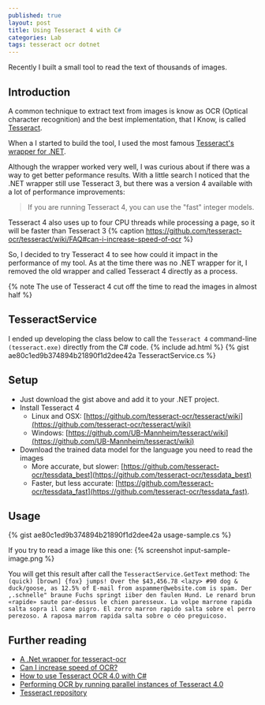 ```yaml
---
published: true
layout: post
title: Using Tesseract 4 with C#
categories: Lab
tags: tesseract ocr dotnet
---
```


Recently I built a small tool to read the text of thousands of images.

## Introduction
A common technique to extract text from images is know as OCR (Optical character recognition) and the best implementation, that I Know, is called [Tesseract](https://github.com/tesseract-ocr/tesseract).

When a I started to build the tool, I used the most famous [Tesseract's wrapper for .NET](https://github.com/charlesw/tesseract). 

Although the wrapper worked very well, I was curious about if there was a way to get better peformance results. With a little search I noticed that the .NET wrapper still use Tesseract 3, but there was a version 4 available with a lot of performance improvements:

> If you are running Tesseract 4, you can use the "fast" integer models.
>
Tesseract 4 also uses up to four CPU threads while processing a page, so it will be faster than Tesseract 3 
{% caption https://github.com/tesseract-ocr/tesseract/wiki/FAQ#can-i-increase-speed-of-ocr %} 

So, I decided to try Tesseract 4 to see how could it impact in the performance of my tool. As at the time there was no .NET wrapper for it, I removed the old wrapper and called Tesseract 4 directly as a process.

{% note The use of Tesseract 4 cut off the time to read the images in almost half %}


## TesseractService
I ended up developing the class below to call the `Tesseract 4` command-line `(tesseract.exe)` directly from the C# code. 
{% include ad.html %}
{% gist ae80c1ed9b374894b21890f1d2dee42a TesseractService.cs %}
 
## Setup
* Just download the gist above and add it to your .NET project.
* Install Tesseract 4
   * Linux and OSX: [https://github.com/tesseract-ocr/tesseract/wiki](https://github.com/tesseract-ocr/tesseract/wiki)
   * Windows: [https://github.com/UB-Mannheim/tesseract/wiki](https://github.com/UB-Mannheim/tesseract/wiki) 
* Download the trained data model for the language you need to read the images
   * More accurate, but slower: [https://github.com/tesseract-ocr/tessdata_best](https://github.com/tesseract-ocr/tessdata_best)
   * Faster, but less accurate: [https://github.com/tesseract-ocr/tessdata_fast](https://github.com/tesseract-ocr/tessdata_fast).

## Usage
{% gist ae80c1ed9b374894b21890f1d2dee42a usage-sample.cs %}

If you try to read a image like this one:
{% screenshot input-sample-image.png %}

You will get this result after call the `TesseractService.GetText` method:
`The (quick) [brown] {fox} jumps!
Over the $43,456.78 <lazy> #90 dog
& duck/goose, as 12.5% of E-mail
from aspammer@website.com is spam.
Der ,.schnelle" braune Fuchs springt
iiber den faulen Hund. Le renard brun
«rapide» saute par-dessus le chien
paresseux. La volpe marrone rapida
salta sopra il cane pigro. El zorro
marron rapido salta sobre el perro
perezoso. A raposa marrom rapida
salta sobre o céo preguicoso.`

## Further reading
* [A .Net wrapper for tesseract-ocr](https://github.com/charlesw/tesseract)
* [Can I increase speed of OCR?](https://github.com/tesseract-ocr/tesseract/wiki/FAQ#can-i-increase-speed-of-ocr)
* [How to use Tesseract OCR 4.0 with C#](https://github.com/doxakis/How-to-use-tesseract-ocr-4.0-with-csharp)
* [Performing OCR by running parallel instances of Tesseract 4.0](https://appliedmachinelearning.blog/2018/06/30/performing-ocr-by-running-parallel-instances-of-tesseract-4-0-python/)
* [Tesseract repository](https://github.com/tesseract-ocr/tesseract)

